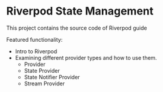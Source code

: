 # Riverpod State Management

This project contains the source code of Riverpod guide

Featured functionality:

- Intro to Riverpod
- Examining different provider types and how to use them.
  - Provider
  - State Provider
  - State Notifier Provider
  - Stream Provider
